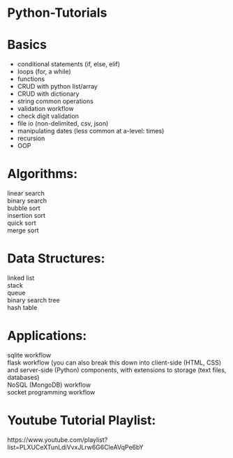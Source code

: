 # Python-Tutorials

<H1>Basics</H1>
<ul>
<li>conditional statements (if, else, elif)</li>
<li>loops (for, a while)</li>
<li>functions</li>
<li>CRUD with python list/array</li>
<li>CRUD with dictionary</li>
<li>string common operations</li>
<li>validation workflow</li>
<li>check digit validation</li>
<li>file io (non-delimited, csv, json)</li>
<li>manipulating dates (less common at a-level: times)</li>
<li>recursion</li>
<li>OOP</li>
</ul>
<H1>Algorithms:</H1>
linear search<br>
binary search<br>
bubble sort<br>
insertion sort<br>
quick sort<br>
merge sort<br>

<h1>Data Structures:</h1>
linked list <br>
stack <br>
queue <br>
binary search tree <br>
hash table <br>

<h1>Applications:</h1>
sqlite workflow <br>
flask workflow (you can also break this down into client-side (HTML, CSS) and server-side (Python) components, with extensions to storage (text files, databases) <br>
NoSQL (MongoDB) workflow <br>
socket programming workflow <br>

<h1>Youtube Tutorial Playlist:</h1>
  https://www.youtube.com/playlist?list=PLXUCeXTunLdiVvxJLrw6G6CleAVqPe6bY
